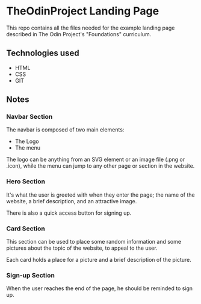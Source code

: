# TheOdinProject Landing Page

This repo contains all the files needed for the example landing page described in The Odin Project's "Foundations" curriculum. 

## Technologies used

- HTML
- CSS
- GIT 

## Notes

### Navbar Section

The navbar is composed of two main elements:
- The Logo
- The menu

The logo can be anything from an SVG element or an image file (.png or .icon), while the menu can jump to any other page or section in the website.


### Hero Section

It's what the user is greeted with when they enter the page; the name of the website, a brief description, and an attractive image.

There is also a quick access button for signing up.


### Card Section

This section can be used to place some random information and some pictures about the topic of the website, to appeal to the user.

Each card holds a place for a picture and a brief description of the picture.


### Sign-up Section

When the user reaches the end of the page, he should be reminded to sign up.
